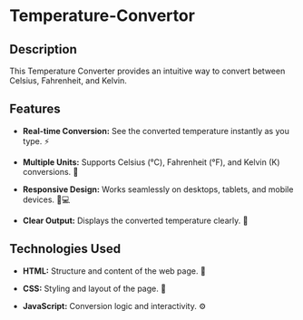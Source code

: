 # Temperature-Convertor

## Description

This Temperature Converter provides an intuitive way to convert between Celsius, Fahrenheit, and Kelvin.  

## Features

- **Real-time Conversion:** See the converted temperature instantly as you type. ⚡

- **Multiple Units:** Supports Celsius (°C), Fahrenheit (°F), and Kelvin (K) conversions. 🔄

- **Responsive Design:** Works seamlessly on desktops, tablets, and mobile devices. 📱💻

 - **Clear Output:** Displays the converted temperature clearly. 👀

## Technologies Used

* **HTML:**  Structure and content of the web page. 🧱

* **CSS:** Styling and layout of the page. 💅

* **JavaScript:**  Conversion logic and interactivity. ⚙️






